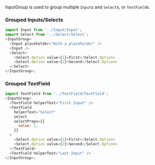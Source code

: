 InputGroup is used to group multiple `Input`s and `Select`s, or `TextField`s.

### Grouped Inputs/Selects

```js
import Input from '../Input/Input';
import Select from '../Select/Select';
<InputGroup>
  <Input placeholder="With a placeholder" />
  <Input />
  <Select>
    <Select.Option value={1}>First</Select.Option>
    <Select.Option value={2}>Second</Select.Option>
  </Select>
</InputGroup>;
```

### Grouped TextField

```js
import TextField from '../TextField/TextField';
<InputGroup>
  <TextField helperText="First Input" />
  <TextField
    helperText="Select"
    select
    selectProps={{
      value: 1,
    }}
  >
    <Select.Option value={1}>First</Select.Option>
    <Select.Option value={2}>Second</Select.Option>
  </TextField>
  <TextField helperText="Last Input" />
</InputGroup>;
```
